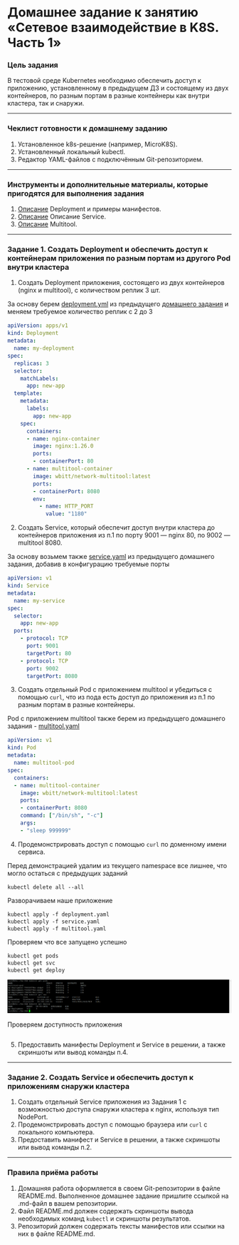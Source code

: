 # Домашнее задание к занятию «Сетевое взаимодействие в K8S. Часть 1»

### Цель задания

В тестовой среде Kubernetes необходимо обеспечить доступ к приложению, установленному в предыдущем ДЗ и состоящему из двух контейнеров, по разным портам в разные контейнеры как внутри кластера, так и снаружи.

------

### Чеклист готовности к домашнему заданию

1. Установленное k8s-решение (например, MicroK8S).
2. Установленный локальный kubectl.
3. Редактор YAML-файлов с подключённым Git-репозиторием.

------

### Инструменты и дополнительные материалы, которые пригодятся для выполнения задания

1. [Описание](https://kubernetes.io/docs/concepts/workloads/controllers/deployment/) Deployment и примеры манифестов.
2. [Описание](https://kubernetes.io/docs/concepts/services-networking/service/) Описание Service.
3. [Описание](https://github.com/wbitt/Network-MultiTool) Multitool.

------

### Задание 1. Создать Deployment и обеспечить доступ к контейнерам приложения по разным портам из другого Pod внутри кластера

1. Создать Deployment приложения, состоящего из двух контейнеров (nginx и multitool), с количеством реплик 3 шт.

За основу берем [deployment.yml](https://github.com/LeonidKhoroshev/kuber-homeworks/blob/hw-03v2/1.3/files/deployment.yaml) из предыдущего [домашнего задания](https://github.com/LeonidKhoroshev/kuber-homeworks/blob/main/1.3/1.3.md) и меняем требуемое количество реплик с 2 до 3

```yml
apiVersion: apps/v1
kind: Deployment
metadata:
  name: my-deployment
spec:
  replicas: 3
  selector:
    matchLabels:
      app: new-app
  template:
    metadata:
      labels:
        app: new-app
    spec:
      containers:
      - name: nginx-container
        image: nginx:1.26.0
        ports:
        - containerPort: 80
      - name: multitool-container
        image: wbitt/network-multitool:latest
        ports:
        - containerPort: 8080
        env:
          - name: HTTP_PORT
            value: "1180"
```

2. Создать Service, который обеспечит доступ внутри кластера до контейнеров приложения из п.1 по порту 9001 — nginx 80, по 9002 — multitool 8080.

За основу возьмем также [service.yaml](https://github.com/LeonidKhoroshev/kuber-homeworks/blob/hw-03v2/1.3/files/service.yaml) из предыдущего домашнего задания, добавив в конфигурацию требуемые порты
```yml
apiVersion: v1
kind: Service
metadata:
  name: my-service
spec:
  selector:
    app: new-app
  ports:
    - protocol: TCP
      port: 9001
      targetPort: 80
    - protocol: TCP
      port: 9002
      targetPort: 8080
```

3. Создать отдельный Pod с приложением multitool и убедиться с помощью `curl`, что из пода есть доступ до приложения из п.1 по разным портам в разные контейнеры.

Pod с приложением multitool также берем из предыдущего домашнего задания - [multitool.yaml](https://github.com/LeonidKhoroshev/kuber-homeworks/blob/hw-03v2/1.3/files/multitool.yaml)

```yml
apiVersion: v1
kind: Pod
metadata:
  name: multitool-pod
spec:
  containers:
  - name: multitool-container
    image: wbitt/network-multitool:latest
    ports:
    - containerPort: 8080
    command: ["/bin/sh", "-c"]
    args:
    - "sleep 999999"
```

4. Продемонстрировать доступ с помощью `curl` по доменному имени сервиса.

Перед демонстрацией удалим из текущего namespace все лишнее, что могло остаться с предыдущих заданий
```
kubectl delete all --all
```

Разворачиваем наше приложение
```
kubectl apply -f deployment.yaml
kubectl apply -f service.yaml
kubectl apply -f multitool.yaml
```
Проверяем что все запущено успешно
```
kubectl get pods
kubectl get svc
kubectl get deploy
```

![Alt_text](https://github.com/LeonidKhoroshev/kuber-homeworks/blob/main/1.4/screenshots/k8s1.png)

Проверяем доступность приложения
```

```

5. Предоставить манифесты Deployment и Service в решении, а также скриншоты или вывод команды п.4.

------

### Задание 2. Создать Service и обеспечить доступ к приложениям снаружи кластера

1. Создать отдельный Service приложения из Задания 1 с возможностью доступа снаружи кластера к nginx, используя тип NodePort.
2. Продемонстрировать доступ с помощью браузера или `curl` с локального компьютера.
3. Предоставить манифест и Service в решении, а также скриншоты или вывод команды п.2.

------

### Правила приёма работы

1. Домашняя работа оформляется в своем Git-репозитории в файле README.md. Выполненное домашнее задание пришлите ссылкой на .md-файл в вашем репозитории.
2. Файл README.md должен содержать скриншоты вывода необходимых команд `kubectl` и скриншоты результатов.
3. Репозиторий должен содержать тексты манифестов или ссылки на них в файле README.md.

